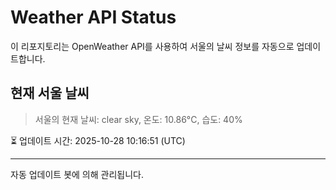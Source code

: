 
# Weather API Status

이 리포지토리는 OpenWeather API를 사용하여 서울의 날씨 정보를 자동으로 업데이트합니다.

## 현재 서울 날씨
> 서울의 현재 날씨: clear sky, 온도: 10.86°C, 습도: 40%

⏳ 업데이트 시간: 2025-10-28 10:16:51 (UTC)

---
자동 업데이트 봇에 의해 관리됩니다.
